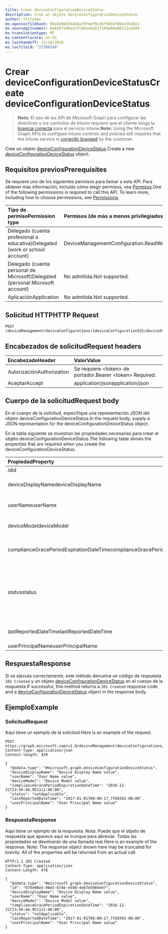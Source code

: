 ```yaml
---
title: Crear deviceConfigurationDeviceStatus
description: Cree un objeto deviceConfigurationDeviceStatus.
author: tfitzmac
ms.openlocfilehash: 05e8280d7b4bda79feef9cd6f5055f00ee783822
ms.sourcegitcommit: 6a82bf240a3cfc0baabd227349e08a08311e3d44
ms.translationtype: MT
ms.contentlocale: es-ES
ms.lasthandoff: 12/18/2018
ms.locfileid: "27306548"
---
```

# <a name="create-deviceconfigurationdevicestatus"></a><span data-ttu-id="ca3eb-103">Crear deviceConfigurationDeviceStatus</span><span class="sxs-lookup"><span data-stu-id="ca3eb-103">Create deviceConfigurationDeviceStatus</span></span>

> <span data-ttu-id="ca3eb-104">**Nota:** El uso de las API de Microsoft Graph para configurar las directivas y los controles de Intune requiere que el cliente tenga la [licencia correcta](https://go.microsoft.com/fwlink/?linkid=839381) para el servicio Intune.</span><span class="sxs-lookup"><span data-stu-id="ca3eb-104">**Note:** Using the Microsoft Graph APIs to configure Intune controls and policies still requires that the Intune service is [correctly licensed](https://go.microsoft.com/fwlink/?linkid=839381) by the customer.</span></span>

<span data-ttu-id="ca3eb-105">Cree un objeto [deviceConfigurationDeviceStatus](../resources/intune-deviceconfig-deviceconfigurationdevicestatus.md).</span><span class="sxs-lookup"><span data-stu-id="ca3eb-105">Create a new [deviceConfigurationDeviceStatus](../resources/intune-deviceconfig-deviceconfigurationdevicestatus.md) object.</span></span>
## <a name="prerequisites"></a><span data-ttu-id="ca3eb-106">Requisitos previos</span><span class="sxs-lookup"><span data-stu-id="ca3eb-106">Prerequisites</span></span>
<span data-ttu-id="ca3eb-p101">Se requiere uno de los siguientes permisos para llamar a esta API. Para obtener más información, incluido cómo elegir permisos, vea [Permisos](/graph/permissions-reference).</span><span class="sxs-lookup"><span data-stu-id="ca3eb-p101">One of the following permissions is required to call this API. To learn more, including how to choose permissions, see [Permissions](/graph/permissions-reference).</span></span>

|<span data-ttu-id="ca3eb-109">Tipo de permiso</span><span class="sxs-lookup"><span data-stu-id="ca3eb-109">Permission type</span></span>|<span data-ttu-id="ca3eb-110">Permisos (de más a menos privilegiados)</span><span class="sxs-lookup"><span data-stu-id="ca3eb-110">Permissions (from most to least privileged)</span></span>|
|:---|:---|
|<span data-ttu-id="ca3eb-111">Delegado (cuenta profesional o educativa)</span><span class="sxs-lookup"><span data-stu-id="ca3eb-111">Delegated (work or school account)</span></span>|<span data-ttu-id="ca3eb-112">DeviceManagementConfiguration.ReadWrite.All</span><span class="sxs-lookup"><span data-stu-id="ca3eb-112">DeviceManagementConfiguration.ReadWrite.All</span></span>|
|<span data-ttu-id="ca3eb-113">Delegado (cuenta personal de Microsoft)</span><span class="sxs-lookup"><span data-stu-id="ca3eb-113">Delegated (personal Microsoft account)</span></span>|<span data-ttu-id="ca3eb-114">No admitida.</span><span class="sxs-lookup"><span data-stu-id="ca3eb-114">Not supported.</span></span>|
|<span data-ttu-id="ca3eb-115">Aplicación</span><span class="sxs-lookup"><span data-stu-id="ca3eb-115">Application</span></span>|<span data-ttu-id="ca3eb-116">No admitida.</span><span class="sxs-lookup"><span data-stu-id="ca3eb-116">Not supported.</span></span>|

## <a name="http-request"></a><span data-ttu-id="ca3eb-117">Solicitud HTTP</span><span class="sxs-lookup"><span data-stu-id="ca3eb-117">HTTP Request</span></span>
<!-- {
  "blockType": "ignored"
}
-->
``` http
POST /deviceManagement/deviceConfigurations/{deviceConfigurationId}/deviceStatuses
```

## <a name="request-headers"></a><span data-ttu-id="ca3eb-118">Encabezados de solicitud</span><span class="sxs-lookup"><span data-stu-id="ca3eb-118">Request headers</span></span>
|<span data-ttu-id="ca3eb-119">Encabezado</span><span class="sxs-lookup"><span data-stu-id="ca3eb-119">Header</span></span>|<span data-ttu-id="ca3eb-120">Valor</span><span class="sxs-lookup"><span data-stu-id="ca3eb-120">Value</span></span>|
|:---|:---|
|<span data-ttu-id="ca3eb-121">Autorización</span><span class="sxs-lookup"><span data-stu-id="ca3eb-121">Authorization</span></span>|<span data-ttu-id="ca3eb-122">Se requiere &lt;token&gt; de portador.</span><span class="sxs-lookup"><span data-stu-id="ca3eb-122">Bearer &lt;token&gt; Required.</span></span>|
|<span data-ttu-id="ca3eb-123">Aceptar</span><span class="sxs-lookup"><span data-stu-id="ca3eb-123">Accept</span></span>|<span data-ttu-id="ca3eb-124">application/json</span><span class="sxs-lookup"><span data-stu-id="ca3eb-124">application/json</span></span>|

## <a name="request-body"></a><span data-ttu-id="ca3eb-125">Cuerpo de la solicitud</span><span class="sxs-lookup"><span data-stu-id="ca3eb-125">Request body</span></span>
<span data-ttu-id="ca3eb-126">En el cuerpo de la solicitud, especifique una representación JSON del objeto deviceConfigurationDeviceStatus.</span><span class="sxs-lookup"><span data-stu-id="ca3eb-126">In the request body, supply a JSON representation for the deviceConfigurationDeviceStatus object.</span></span>

<span data-ttu-id="ca3eb-127">En la tabla siguiente se muestran las propiedades necesarias para crear el objeto deviceConfigurationDeviceStatus.</span><span class="sxs-lookup"><span data-stu-id="ca3eb-127">The following table shows the properties that are required when you create the deviceConfigurationDeviceStatus.</span></span>

|<span data-ttu-id="ca3eb-128">Propiedad</span><span class="sxs-lookup"><span data-stu-id="ca3eb-128">Property</span></span>|<span data-ttu-id="ca3eb-129">Tipo</span><span class="sxs-lookup"><span data-stu-id="ca3eb-129">Type</span></span>|<span data-ttu-id="ca3eb-130">Descripción</span><span class="sxs-lookup"><span data-stu-id="ca3eb-130">Description</span></span>|
|:---|:---|:---|
|<span data-ttu-id="ca3eb-131">id</span><span class="sxs-lookup"><span data-stu-id="ca3eb-131">id</span></span>|<span data-ttu-id="ca3eb-132">String</span><span class="sxs-lookup"><span data-stu-id="ca3eb-132">String</span></span>|<span data-ttu-id="ca3eb-133">Clave de la entidad.</span><span class="sxs-lookup"><span data-stu-id="ca3eb-133">Key of the entity.</span></span>|
|<span data-ttu-id="ca3eb-134">deviceDisplayName</span><span class="sxs-lookup"><span data-stu-id="ca3eb-134">deviceDisplayName</span></span>|<span data-ttu-id="ca3eb-135">String</span><span class="sxs-lookup"><span data-stu-id="ca3eb-135">String</span></span>|<span data-ttu-id="ca3eb-136">Nombre de dispositivo de DevicePolicyStatus.</span><span class="sxs-lookup"><span data-stu-id="ca3eb-136">Device name of the DevicePolicyStatus.</span></span>|
|<span data-ttu-id="ca3eb-137">userName</span><span class="sxs-lookup"><span data-stu-id="ca3eb-137">userName</span></span>|<span data-ttu-id="ca3eb-138">String</span><span class="sxs-lookup"><span data-stu-id="ca3eb-138">String</span></span>|<span data-ttu-id="ca3eb-139">El nombre de usuario que se está notificando</span><span class="sxs-lookup"><span data-stu-id="ca3eb-139">The User Name that is being reported</span></span>|
|<span data-ttu-id="ca3eb-140">deviceModel</span><span class="sxs-lookup"><span data-stu-id="ca3eb-140">deviceModel</span></span>|<span data-ttu-id="ca3eb-141">String</span><span class="sxs-lookup"><span data-stu-id="ca3eb-141">String</span></span>|<span data-ttu-id="ca3eb-142">El modelo de dispositivo que se está notificando</span><span class="sxs-lookup"><span data-stu-id="ca3eb-142">The device model that is being reported</span></span>|
|<span data-ttu-id="ca3eb-143">complianceGracePeriodExpirationDateTime</span><span class="sxs-lookup"><span data-stu-id="ca3eb-143">complianceGracePeriodExpirationDateTime</span></span>|<span data-ttu-id="ca3eb-144">DateTimeOffset</span><span class="sxs-lookup"><span data-stu-id="ca3eb-144">DateTimeOffset</span></span>|<span data-ttu-id="ca3eb-145">La fecha y hora en que expira el período de gracia de cumplimiento del dispositivo</span><span class="sxs-lookup"><span data-stu-id="ca3eb-145">The DateTime when device compliance grace period expires</span></span>|
|<span data-ttu-id="ca3eb-146">status</span><span class="sxs-lookup"><span data-stu-id="ca3eb-146">status</span></span>|[<span data-ttu-id="ca3eb-147">complianceStatus</span><span class="sxs-lookup"><span data-stu-id="ca3eb-147">complianceStatus</span></span>](../resources/intune-shared-compliancestatus.md)|<span data-ttu-id="ca3eb-148">Estado de cumplimiento del informe de directiva.</span><span class="sxs-lookup"><span data-stu-id="ca3eb-148">Compliance status of the policy report.</span></span> <span data-ttu-id="ca3eb-149">Los valores posibles son: `unknown`, `notApplicable`, `compliant`, `remediated`, `nonCompliant`, `error`, `conflict` y `notAssigned`.</span><span class="sxs-lookup"><span data-stu-id="ca3eb-149">Possible values are: `unknown`, `notApplicable`, `compliant`, `remediated`, `nonCompliant`, `error`, `conflict`, `notAssigned`.</span></span>|
|<span data-ttu-id="ca3eb-150">lastReportedDateTime</span><span class="sxs-lookup"><span data-stu-id="ca3eb-150">lastReportedDateTime</span></span>|<span data-ttu-id="ca3eb-151">DateTimeOffset</span><span class="sxs-lookup"><span data-stu-id="ca3eb-151">DateTimeOffset</span></span>|<span data-ttu-id="ca3eb-152">Fecha y hora de la última modificación del informe de directiva.</span><span class="sxs-lookup"><span data-stu-id="ca3eb-152">Last modified date time of the policy report.</span></span>|
|<span data-ttu-id="ca3eb-153">userPrincipalName</span><span class="sxs-lookup"><span data-stu-id="ca3eb-153">userPrincipalName</span></span>|<span data-ttu-id="ca3eb-154">String</span><span class="sxs-lookup"><span data-stu-id="ca3eb-154">String</span></span>|<span data-ttu-id="ca3eb-155">UserPrincipalName.</span><span class="sxs-lookup"><span data-stu-id="ca3eb-155">UserPrincipalName.</span></span>|



## <a name="response"></a><span data-ttu-id="ca3eb-156">Respuesta</span><span class="sxs-lookup"><span data-stu-id="ca3eb-156">Response</span></span>
<span data-ttu-id="ca3eb-157">Si se ejecuta correctamente, este método devuelve un código de respuesta `201 Created` y un objeto [deviceConfigurationDeviceStatus](../resources/intune-deviceconfig-deviceconfigurationdevicestatus.md) en el cuerpo de la respuesta.</span><span class="sxs-lookup"><span data-stu-id="ca3eb-157">If successful, this method returns a `201 Created` response code and a [deviceConfigurationDeviceStatus](../resources/intune-deviceconfig-deviceconfigurationdevicestatus.md) object in the response body.</span></span>

## <a name="example"></a><span data-ttu-id="ca3eb-158">Ejemplo</span><span class="sxs-lookup"><span data-stu-id="ca3eb-158">Example</span></span>
### <a name="request"></a><span data-ttu-id="ca3eb-159">Solicitud</span><span class="sxs-lookup"><span data-stu-id="ca3eb-159">Request</span></span>
<span data-ttu-id="ca3eb-160">Aquí tiene un ejemplo de la solicitud.</span><span class="sxs-lookup"><span data-stu-id="ca3eb-160">Here is an example of the request.</span></span>
``` http
POST https://graph.microsoft.com/v1.0/deviceManagement/deviceConfigurations/{deviceConfigurationId}/deviceStatuses
Content-type: application/json
Content-length: 429

{
  "@odata.type": "#microsoft.graph.deviceConfigurationDeviceStatus",
  "deviceDisplayName": "Device Display Name value",
  "userName": "User Name value",
  "deviceModel": "Device Model value",
  "complianceGracePeriodExpirationDateTime": "2016-12-31T23:56:44.951111-08:00",
  "status": "notApplicable",
  "lastReportedDateTime": "2017-01-01T00:00:17.7769392-08:00",
  "userPrincipalName": "User Principal Name value"
}
```

### <a name="response"></a><span data-ttu-id="ca3eb-161">Respuesta</span><span class="sxs-lookup"><span data-stu-id="ca3eb-161">Response</span></span>
<span data-ttu-id="ca3eb-p103">Aquí tiene un ejemplo de la respuesta. Nota: Puede que el objeto de respuesta que aparece aquí se trunque para abreviar. Todas las propiedades se devolverán de una llamada real.</span><span class="sxs-lookup"><span data-stu-id="ca3eb-p103">Here is an example of the response. Note: The response object shown here may be truncated for brevity. All of the properties will be returned from an actual call.</span></span>
``` http
HTTP/1.1 201 Created
Content-Type: application/json
Content-Length: 478

{
  "@odata.type": "#microsoft.graph.deviceConfigurationDeviceStatus",
  "id": "674e98e5-98e5-674e-e598-4e67e5984e67",
  "deviceDisplayName": "Device Display Name value",
  "userName": "User Name value",
  "deviceModel": "Device Model value",
  "complianceGracePeriodExpirationDateTime": "2016-12-31T23:56:44.951111-08:00",
  "status": "notApplicable",
  "lastReportedDateTime": "2017-01-01T00:00:17.7769392-08:00",
  "userPrincipalName": "User Principal Name value"
}
```



